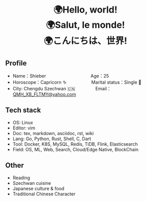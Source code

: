 <!--
**QMHTMY/QMHTMY** is a ✨ _special_ ✨ repository because its `README.md` (this file) appears on your GitHub profile.

Here are some ideas to get you started:

-  I’m currently working on ...
- 🌱 I’m currently learning ...
-  I’m looking to collaborate on ...
- 🤔 I’m looking for help with ...
-  Ask me about ...
- 📫 How to reach me: ...
- 😄 Pronouns: ...
- ⚡ Fun fact: ...
-->

<center>
    <h1>🌍Hello, world! <br> 
        🌍Salut, le monde! <br> 
        🌍こんにちは、世界!
    </h1>
</center>

## Profile 

* Name：Shieber  &ensp;&ensp;&ensp;&emsp;&emsp;&emsp;&emsp;&emsp;&emsp;&emsp;&emsp; Age：25
* Horoscope：Capricorn ♑ &emsp;&emsp;&emsp;&emsp;&ensp;&ensp; Marital status：Single 🐶
* City: Chengdu Szechwan 🇨🇳  &emsp;&emsp;&emsp;&ensp;&ensp; Email：QMH_XB_FLTMY@yahoo.com

## Tech stack

* OS: Linux
* Editor: vim
* Doc: tex, markdown, asciidoc, rst, wiki
* Lang: Go, Python, Rust, Shell, C, Dart
* Tool: Docker, K8S, MySQL, Redis, TiDB, Flink, Elasticsearch
* Field: OS, ML, Web, Search, Cloud/Edge Native, BlockChain

## Other
* Reading
* Szechwan cuisine
* Japanese culture & food
* Traditional Chinese Character
